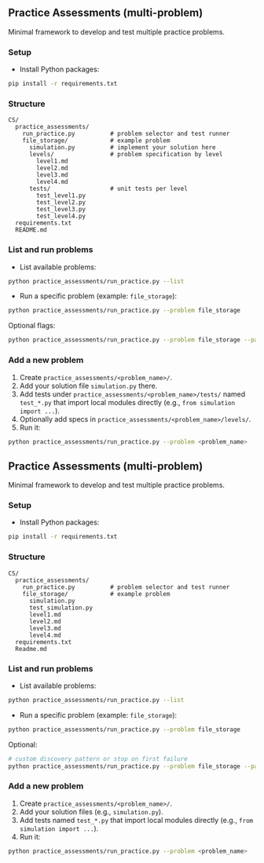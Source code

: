 ## Practice Assessments (multi-problem)

Minimal framework to develop and test multiple practice problems.

### Setup
- Install Python packages:
```bash
pip install -r requirements.txt
```

### Structure
```text
CS/
  practice_assessments/
    run_practice.py          # problem selector and test runner
    file_storage/            # example problem
      simulation.py          # implement your solution here
      levels/                # problem specification by level
        level1.md
        level2.md
        level3.md
        level4.md
      tests/                 # unit tests per level
        test_level1.py
        test_level2.py
        test_level3.py
        test_level4.py
  requirements.txt
  README.md
```

### List and run problems
- List available problems:
```bash
python practice_assessments/run_practice.py --list
```
- Run a specific problem (example: `file_storage`):
```bash
python practice_assessments/run_practice.py --problem file_storage
```
Optional flags:
```bash
python practice_assessments/run_practice.py --problem file_storage --pattern 'test_*.py' --fail-fast
```

### Add a new problem
1. Create `practice_assessments/<problem_name>/`.
2. Add your solution file `simulation.py` there.
3. Add tests under `practice_assessments/<problem_name>/tests/` named `test_*.py` that import local modules directly (e.g., `from simulation import ...`).
4. Optionally add specs in `practice_assessments/<problem_name>/levels/`.
5. Run it:
```bash
python practice_assessments/run_practice.py --problem <problem_name>
```

## Practice Assessments (multi-problem)

Minimal framework to develop and test multiple practice problems.

### Setup
- Install Python packages:
```bash
pip install -r requirements.txt
```

### Structure
```text
CS/
  practice_assessments/
    run_practice.py          # problem selector and test runner
    file_storage/            # example problem
      simulation.py
      test_simulation.py
      level1.md
      level2.md
      level3.md
      level4.md
  requirements.txt
  Readme.md
```

### List and run problems
- List available problems:
```bash
python practice_assessments/run_practice.py --list
```
- Run a specific problem (example: `file_storage`):
```bash
python practice_assessments/run_practice.py --problem file_storage
```
Optional:
```bash
# custom discovery pattern or stop on first failure
python practice_assessments/run_practice.py --problem file_storage --pattern 'test_*.py' --fail-fast
```

### Add a new problem
1. Create `practice_assessments/<problem_name>/`.
2. Add your solution files (e.g., `simulation.py`).
3. Add tests named `test_*.py` that import local modules directly (e.g., `from simulation import ...`).
4. Run it:
```bash
python practice_assessments/run_practice.py --problem <problem_name>
```

